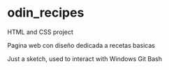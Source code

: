 # odin_recipes
HTML and CSS project

Pagina web con diseño dedicada a recetas basicas

Just a sketch, used to interact with Windows Git Bash
